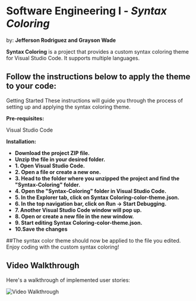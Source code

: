 # Software Engineering I - *Syntax Coloring*

by: **Jefferson Rodriguez and Grayson Wade**

**Syntax Coloring** is a project that provides a custom syntax coloring theme for Visual Studio Code. It supports multiple languages.

## Follow the instructions below to apply the theme to your code:

Getting Started These instructions will guide you through the process of setting up and applying the syntax coloring theme.

**Pre-requisites:**

Visual Studio Code

**Installation:**

-  **Download the project ZIP file.**
-  **Unzip the file in your desired folder.**
-  **1. Open Visual Studio Code.**
-  **2. Open a file or create a new one.**
-  **3. Head to the folder where you unzipped the project and find the "Syntax-Coloring" folder.**
-  **4. Open the "Syntax-Coloring" folder in Visual Studio Code.**
-  **5. In the Explorer tab, click on Syntax Coloring-color-theme.json.**
-  **6. In the top navigation bar, click on Run -> Start Debugging.**
-  **7. Another Visual Studio Code window will pop up.**
-  **8. Open or create a new file in the new window.**
-  **9. Start editing Syntax Coloring-color-theme.json.**
-  **10.Save the changes**

##The syntax color theme should now be applied to the file you edited. Enjoy coding with the custom syntax coloring!

## Video Walkthrough

Here's a walkthrough of implemented user stories:

<img src='/Walkthrough.gif' title='Video Walkthrough' width='' alt='Video Walkthrough' />


